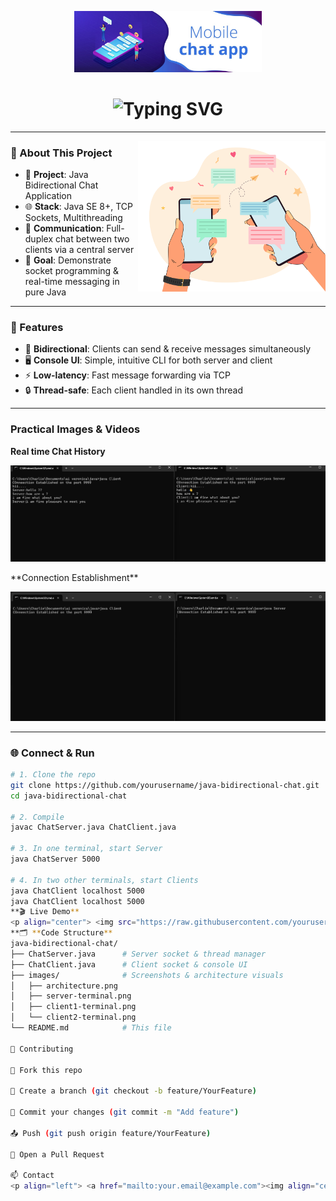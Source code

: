 <p align="center">
  <img src="https://github.com/Naninetha3/ChatAPPwith-JAVA/blob/main/24277008.jpg" alt="Chat Architecture" width="300" />
</p>

<h1 align="center">
  <img src="https://readme-typing-svg.herokuapp.com?font=Fira+Code&size=28&pause=1000&color=00FFFj&center=true&vCenter=true&width=600&lines=💬+Java+Bidirectional+Chat+App;🔄+Real-time+Socket+Messaging;🚀+Built+with+Java+TCP+Sockets" alt="Typing SVG" />
</h1>

---

<img align="right" alt="Chat Demo" width="300" src="https://github.com/Naninetha3/ChatAPPwith-JAVA/blob/main/Two%20hands%20holding%20phones%20with%20messages%20in%20speech%20bubbles.jpg" />

### 🚀 About This Project

- 🔭 **Project**: Java Bidirectional Chat Application  
- 🌐 **Stack**: Java SE 8+, TCP Sockets, Multithreading  
- 🔄 **Communication**: Full-duplex chat between two clients via a central server  
- 🎯 **Goal**: Demonstrate socket programming & real-time messaging in pure Java  

---

### 🌟 Features

- 🔄 **Bidirectional**: Clients can send & receive messages simultaneously  
- 🖥️ **Console UI**: Simple, intuitive CLI for both server and client  
- ⚡ **Low-latency**: Fast message forwarding via TCP  
- 🔒 **Thread-safe**: Each client handled in its own thread  

---

### Practical Images & Videos 

**Real time Chat History**

<p align="center">
  <img src="https://github.com/Naninetha3/ChatAPPwith-JAVA/blob/main/realtime%20chat%20.png" alt="Chat Architecture" width="800" />
</p>
**Connection Establishment**

<p align="center">
  <img src="https://github.com/Naninetha3/ChatAPPwith-JAVA/blob/main/connection%20establish.png" alt="Chat Architecture" width="800" />
</p>


---
### 🌐 Connect & Run

```bash
# 1. Clone the repo
git clone https://github.com/yourusername/java-bidirectional-chat.git
cd java-bidirectional-chat

# 2. Compile
javac ChatServer.java ChatClient.java

# 3. In one terminal, start Server
java ChatServer 5000

# 4. In two other terminals, start Clients
java ChatClient localhost 5000
java ChatClient localhost 5000
**🎬 Live Demo**
<p align="center"> <img src="https://raw.githubusercontent.com/yourusername/java-bidirectional-chat/main/images/server-terminal.png" alt="Server Terminal" width="250" class="demo-screenshot" /> &nbsp;&nbsp; <img src="https://raw.githubusercontent.com/yourusername/java-bidirectional-chat/main/images/client1-terminal.png" alt="Client1 Terminal" width="250" class="demo-screenshot" /> &nbsp;&nbsp; <img src="https://raw.githubusercontent.com/yourusername/java-bidirectional-chat/main/images/client2-terminal.png" alt="Client2 Terminal" width="250" class="demo-screenshot" /> </p>
**🗂️ **Code Structure**
java-bidirectional-chat/
├── ChatServer.java      # Server socket & thread manager
├── ChatClient.java      # Client socket & console UI
├── images/              # Screenshots & architecture visuals
│   ├── architecture.png
│   ├── server-terminal.png
│   ├── client1-terminal.png
│   └── client2-terminal.png
└── README.md            # This file

🤝 Contributing

🌱 Fork this repo

🚀 Create a branch (git checkout -b feature/YourFeature)

📝 Commit your changes (git commit -m "Add feature")

📤 Push (git push origin feature/YourFeature)

🔀 Open a Pull Request

📫 Contact
<p align="left"> <a href="mailto:your.email@example.com"><img align="center" src="https://img.icons8.com/ios-glyphs/30/00ffff/new-post.png" alt="Email"/></a> <a href="https://github.com/yourusername" target="_blank"><img align="center" src="https://img.icons8.com/ios-glyphs/30/00ffff/github.png" alt="GitHub"/></a> <a href="https://linkedin.com/in/yourprofile" target="_blank"><img align="center" src="https://img.icons8.com/ios-glyphs/30/00ffff/linkedin.png" alt="LinkedIn"/></a> </p>
